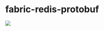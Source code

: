 # fabric-redis-protobuf
![](https://github.com/bdzo/fabric-redis-protobuf/workflows/dockerimage/badge.svg)
